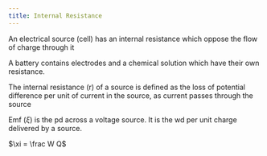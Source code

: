 ```yaml
---
title: Internal Resistance
---
```

<!--ID: 1724603671334-->


An electrical source (cell) has an internal resistance which oppose the flow of charge through it

A battery contains electrodes and a chemical solution which have their own resistance.

The internal resistance (r) of a source is defined as the loss of potential difference per unit of current in the source, as current passes through the source

Emf ($\xi$) is the pd across a voltage source. It is the wd per unit charge delivered by a source.

$\xi  = \frac W Q$ 

